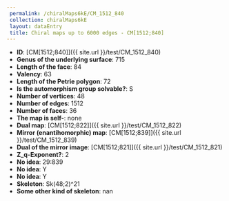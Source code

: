```yaml
--- 
 permalink: /chiralMaps6kE/CM_1512_840 
 collection: chiralMaps6kE
 layout: dataEntry
 title: Chiral maps up to 6000 edges - CM[1512;840]
---
```


- **ID**: [CM[1512;840]]({{ site.url }}/test/CM_1512_840)
- **Genus of the underlying surface**: 715
- **Length of the face**: 84
- **Valency**: 63
- **Length of the Petrie polygon**: 72
- **Is the automorphism group solvable?**: S
- **Number of vertices**: 48
- **Number of edges**: 1512
- **Number of faces**: 36
- **The map is self-**: none
- **Dual map**: [CM[1512;822]]({{ site.url }}/test/CM_1512_822)
- **Mirror (enantihomorphic) map**: [CM[1512;839]]({{ site.url }}/test/CM_1512_839)
- **Dual of the mirror image**: [CM[1512;821]]({{ site.url }}/test/CM_1512_821)
- **Z_q-Exponent?**: 2
- **No idea**:  29:839
- **No idea**: Y
- **No idea**: Y
- **Skeleton**: Sk(48;2)^21
- **Some other kind of skeleton**: nan

